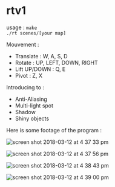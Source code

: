 # rtv1

usage : `make`<br />
`./rt scenes/[your map]`<br />

Mouvement :<br />
- Translate : W, A, S, D<br />
- Rotate : UP, LEFT, DOWN, RIGHT<br />
- Lift UP/DOWN : Q, E<br />
- Pivot : Z, X<br />
			
Introducing to :
- Anti-Aliasing
- Multi-light spot
- Shadow
- Shiny objects

Here is some footage of the program :<br />

![screen shot 2018-03-12 at 4 37 33 pm](https://user-images.githubusercontent.com/27351943/37294051-49b59726-2615-11e8-821a-c853453061fb.png)

![screen shot 2018-03-12 at 4 37 56 pm](https://user-images.githubusercontent.com/27351943/37294052-49ce4e38-2615-11e8-8939-6b1e8890f371.png)

![screen shot 2018-03-12 at 4 38 43 pm](https://user-images.githubusercontent.com/27351943/37294054-49e35fda-2615-11e8-9b7a-70230615fa2a.png)

![screen shot 2018-03-12 at 4 39 00 pm](https://user-images.githubusercontent.com/27351943/37294055-49fe192e-2615-11e8-841c-2d179a62b33b.png)
